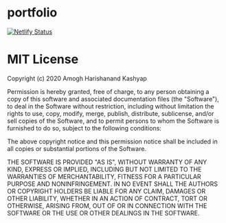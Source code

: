 # portfolio

[![Netlify Status](https://api.netlify.com/api/v1/badges/1950a083-663c-4223-a7ff-5cfb6dbad306/deploy-status)](https://app.netlify.com/sites/affectionate-jepsen-53cfc0/deploys)

# MIT License

Copyright (c) 2020 Amogh Harishanand Kashyap

Permission is hereby granted, free of charge, to any person obtaining a copy
of this software and associated documentation files (the "Software"), to deal
in the Software without restriction, including without limitation the rights
to use, copy, modify, merge, publish, distribute, sublicense, and/or sell
copies of the Software, and to permit persons to whom the Software is
furnished to do so, subject to the following conditions:

The above copyright notice and this permission notice shall be included in all
copies or substantial portions of the Software.

THE SOFTWARE IS PROVIDED "AS IS", WITHOUT WARRANTY OF ANY KIND, EXPRESS OR
IMPLIED, INCLUDING BUT NOT LIMITED TO THE WARRANTIES OF MERCHANTABILITY,
FITNESS FOR A PARTICULAR PURPOSE AND NONINFRINGEMENT. IN NO EVENT SHALL THE
AUTHORS OR COPYRIGHT HOLDERS BE LIABLE FOR ANY CLAIM, DAMAGES OR OTHER
LIABILITY, WHETHER IN AN ACTION OF CONTRACT, TORT OR OTHERWISE, ARISING FROM,
OUT OF OR IN CONNECTION WITH THE SOFTWARE OR THE USE OR OTHER DEALINGS IN THE
SOFTWARE.
